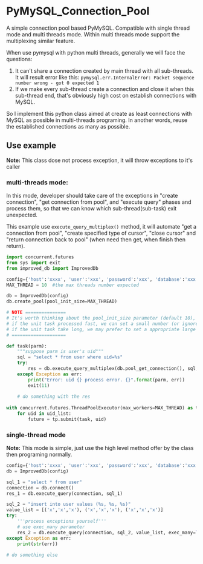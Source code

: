 # PyMySQL_Connection_Pool
A simple connection pool based PyMySQL. Compatible with single thread mode and multi threads mode. Within multi threads mode support the multiplexing similar feature.

When use pymysql with python multi threads, generally we will face the questions:
1. It can't share a connection created by main thread with all sub-threads. It will result error like this:
`pymysql.err.InternalError: Packet sequence number wrong - got 0 expected 1`
2. If we make every sub-thread create a connection and close it when this sub-thread end, that's obviously high cost on establish connections with MySQL.

So I implement this python class aimed at create as least connections with MySQL as possible in multi-threads programing. In another words, reuse the established connections as many as possible.

## Use example
**Note:** This class dose not process exception, it will throw exceptions to it's caller

### multi-threads mode:  
In this mode, developer should take care of the exceptions in "create connection", "get connection from pool", and "execute query" phases and process them, so that we can know which sub-thread(sub-task) exit unexpected. 

This example use `execute_query_multiplex()` method, it will automate "get a connection from pool", "create specified type of cursor", "close cursor" and "return connection back to pool" (when need then get, when finish then return).
```python
import concurrent.futures
from sys import exit
from improved_db import ImprovedDb

config={'host':'xxxx', 'user':'xxx', 'password':'xxx', 'database':'xxx', 'antocomit':True}
MAX_THREAD = 10  #the max threads number expected

db = ImprovedDb(config)
db.create_pool(pool_init_size=MAX_THREAD)

# NOTE ===============
# It's worth thinking about the pool_init_size parameter (default 10), 
# if the unit task processed fast, we can set a small number (or ignore it) to take most advantage of the multiplexing; 
# if the unit task take long, we may prefer to set a appropriate large number (depend the capacity of MySQL).
# ====================

def task(parm):
    """suppose parm is user's uid"""
    sql = "select * from user where uid=%s"
    try:
        res = db.execute_query_multiplex(db.pool_get_connection(), sql, parm, dictcursor=True, return_one=True)
    except Exception as err:
        print("Error: uid {} process error. {}".format(parm, err))
        exit(11)
        
    # do something with the res
    
with concurrent.futures.ThreadPoolExecutor(max_workers=MAX_THREAD) as tp:
    for uid in uid_list:
        future = tp.submit(task, uid)
```

### single-thread mode
**Note:** This mode is simple, just use the high level method offer by the class then programing normally.
```python
config={'host':'xxxx', 'user':'xxx', 'password':'xxx', 'database':'xxx', 'antocomit':True}
db = ImprovedDb(config)

sql_1 = "select * from user"
connection = db.connect()
res_1 = db.execute_query(connection, sql_1)

sql_2 = "insert into user values (%s, %s, %s)"
value_list = [('x','x','x'), ('x','x','x'), ('x','x','x')]
try:
    '''process exceptions yourself'''
    # use exec_many parameter
    res_2 = db.execute_query(connection, sql_2, value_list, exec_many=True)
except Exception as err:
    print(str(err))
    
# do something else
```